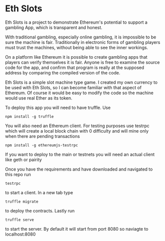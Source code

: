# Eth Slots

Eth Slots is a project to demonstrate Ethereum's potential to support a
gambling App, which is transparent and honest.

With traditional gambling, especially online gambling, it is impossible to be
sure the machine is fair. Traditionally in electronic forms of gambling players
must trust the machines, without being able to see the inner workings.

On a platform like Ethereum it is possible to create gambling apps that players
can verify themselves it is fair. Anyone is free to examine the source code for
the app, and confirm that program is really at the supposed address by comparing
the compiled version of the code.

Eth Slots is a simple slot machine type game. I created my own currency to be
used with Eth Slots, so I can become familiar with that aspect of Ethereum.
Of course it would be easy to modify the code so the machine would use real
Ether as its token.

To deploy this app you will need to have truffle. Use

`npm install -g truffle`

You will also need an Ethereum client. For testing purposes use testrpc which
will create a local block chain with 0 difficulty and will mine only when there
are pending transactions

`npm install -g ethereumjs-testrpc`

If you want to deploy to the main or testnets you will need an actual client like
geth or pairity

Once you have the requirements and have downloaded and navigated to this repo run

`testrpc`

to start a client. In a new tab type

`truffle migrate`

to deploy the contracts. Lastly run

`truffle serve`

to start the server. By default it will start from port 8080 so naviagte to
localhost:8080

